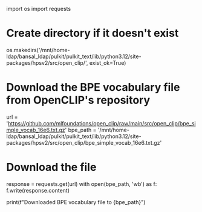 
import os
import requests

# Create directory if it doesn't exist
os.makedirs('/mnt/home-ldap/bansal_ldap/pulkit/pulkit_text/lib/python3.12/site-packages/hpsv2/src/open_clip/', exist_ok=True)

# Download the BPE vocabulary file from OpenCLIP's repository
url = 'https://github.com/mlfoundations/open_clip/raw/main/src/open_clip/bpe_simple_vocab_16e6.txt.gz'
bpe_path = '/mnt/home-ldap/bansal_ldap/pulkit/pulkit_text/lib/python3.12/site-packages/hpsv2/src/open_clip/bpe_simple_vocab_16e6.txt.gz'

# Download the file
response = requests.get(url)
with open(bpe_path, 'wb') as f:
    f.write(response.content)

print(f"Downloaded BPE vocabulary file to {bpe_path}")
